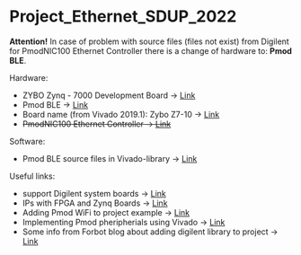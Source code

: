 # Project_Ethernet_SDUP_2022

<b>Attention!</b> In case of problem with source files (files not exist) from Digilent for PmodNIC100 Ethernet Controller there is a change of hardware to: <b>Pmod BLE</b>. 

Hardware:
* ZYBO Zynq - 7000 Development Board -> [Link](https://digilent.com/reference/programmable-logic/zybo/start)
* Pmod BLE -> [Link](https://digilent.com/reference/pmod/pmodble/start)
* Board name (from Vivado 2019.1): Zybo Z7-10 -> [Link](https://digilent.com/reference/programmable-logic/zybo-z7/start)
* <del>PmodNIC100 Ethernet Controller -> [Link](https://digilent.com/reference/pmod/pmodnic100/start)</del>

Software:
* Pmod BLE source files in Vivado-library -> [Link](https://github.com/Digilent/vivado-library/tree/master/ip/Pmods/PmodBLE_v1_0)

Useful links:
* support Digilent system boards -> [Link](https://github.com/Digilent/vivado-boards)
* IPs with FPGA and Zynq Boards -> [Link](https://www.youtube.com/watch?v=1wO8SGRfoIU)
* Adding Pmod WiFi to project example -> [Link](https://www.youtube.com/watch?v=KTeTMv3oiPw)
* Implementing Pmod pheripherials using Vivado -> [Link](https://www.youtube.com/watch?v=h4x_clSZsMc)
* Some info from Forbot blog about adding digilent library to project -> [Link](https://forbot.pl/forum/topic/12331-microblaze-i-moduly-peryferyjne-pmod-firmy-digilent/)
